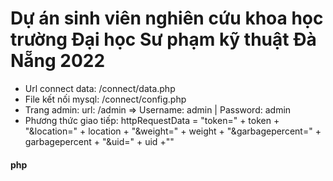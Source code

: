 # Dự án sinh viên nghiên cứu khoa học trường Đại học Sư phạm kỹ thuật Đà Nẵng 2022
- Url connect data: /connect/data.php
- File kết nối mysql: /connect/config.php
- Trang admin: url: /admin => Username: admin | Password: admin
- Phương thức giao tiếp: httpRequestData = "token=" + token + "&location=" + location + "&weight=" + weight + "&garbagepercent=" + garbagepercent + "&uid=" + uid +""
#### php
